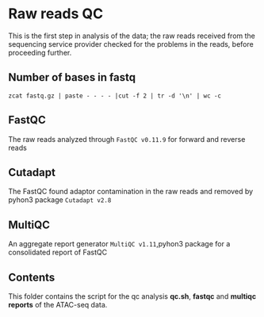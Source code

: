 # Raw reads QC

This is the first step in analysis of the data; the raw reads received from the sequencing service provider checked for the problems in the reads, before proceeding further.

## Number of bases in fastq
```
zcat fastq.gz | paste - - - - |cut -f 2 | tr -d '\n' | wc -c
```

## FastQC
The raw reads analyzed through ```FastQC v0.11.9``` for forward and reverse reads

## Cutadapt
The FastQC found adaptor contamination in the raw reads and removed by pyhon3 package ```Cutadapt v2.8```

## MultiQC
An aggregate report generator ```MultiQC v1.11```,pyhon3 package for a consolidated report of FastQC 

## Contents
This folder contains the script for the qc analysis **qc.sh**, **fastqc** and **multiqc reports** of the ATAC-seq data.
